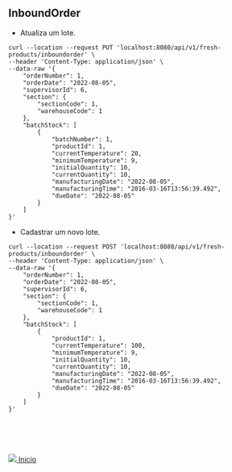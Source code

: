 ## InboundOrder


- Atualiza um lote.
```
curl --location --request PUT 'localhost:8080/api/v1/fresh-products/inboundorder' \
--header 'Content-Type: application/json' \
--data-raw '{
    "orderNumber": 1,
    "orderDate": "2022-08-05",
    "supervisorId": 6,
    "section": {
        "sectionCode": 1,
        "warehouseCode": 1
    },
    "batchStock": [
        {
            "batchNumber": 1,
            "productId": 1,
            "currentTemperature": 20,
            "minimumTemperature": 9,
            "initialQuantity": 10,
            "currentQuantity": 10,
            "manufacturingDate": "2022-08-05",
            "manufacturingTime": "2016-03-16T13:56:39.492",
            "dueDate": "2022-08-05"
        }
    ]
}'
```

- Cadastrar um novo lote.
```
curl --location --request POST 'localhost:8080/api/v1/fresh-products/inboundorder' \
--header 'Content-Type: application/json' \
--data-raw '{
    "orderNumber": 1,
    "orderDate": "2022-08-05",
    "supervisorId": 6,
    "section": {
        "sectionCode": 1,
        "warehouseCode": 1
    },
    "batchStock": [
        {
            "productId": 1,
            "currentTemperature": 100,
            "minimumTemperature": 9,
            "initialQuantity": 10,
            "currentQuantity": 10,
            "manufacturingDate": "2022-08-05",
            "manufacturingTime": "2016-03-16T13:56:39.492",
            "dueDate": "2022-08-05"
        }
    ]
}'
```



<br><br><br><br>
<img src="https://img.icons8.com/ios/20/000000/login-rounded.png"/>[ Inicio](https://github.com/Vila-java/Projeto_Integrador/blob/develop/src/main/resources/documentation/Endpoint_Postman.md)